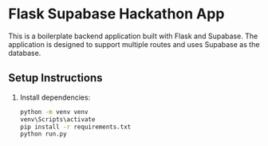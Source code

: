 # Flask Supabase Hackathon App

This is a boilerplate backend application built with Flask and Supabase. The application is designed to support multiple routes and uses Supabase as the database.

## Setup Instructions

1. Install dependencies:
   ```bash
   python -m venv venv
   venv\Scripts\activate
   pip install -r requirements.txt
   python run.py

